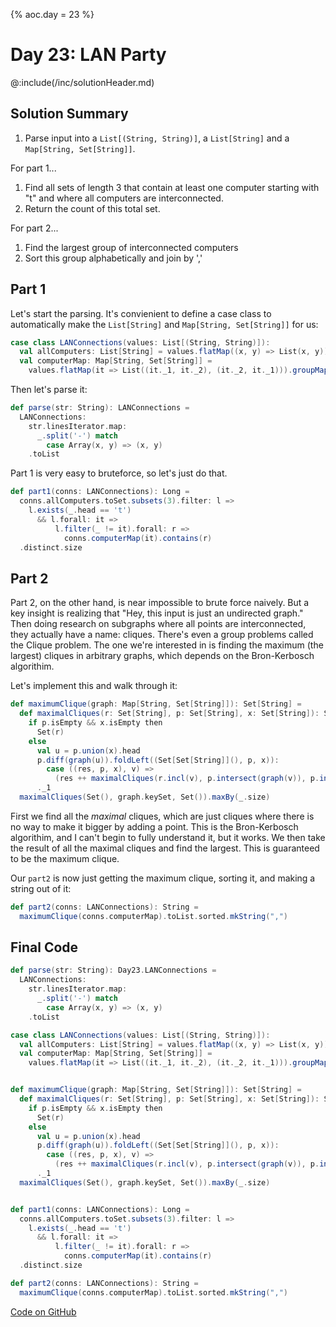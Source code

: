 {%
aoc.day = 23
%}

# Day 23: LAN Party

@:include(/inc/solutionHeader.md)

## Solution Summary

1. Parse input into a `List[(String, String)]`, a `List[String]` and a `Map[String, Set[String]]`.

For part 1...

1. Find all sets of length 3 that contain at least one computer starting with "t" and where all computers are interconnected.
2. Return the count of this total set.

For part 2...

1. Find the largest group of interconnected computers
2. Sort this group alphabetically and join by ','

## Part 1

Let's start the parsing. It's convienient to define a case class to automatically make the `List[String]` and
`Map[String, Set[String]]` for us:

```scala
case class LANConnections(values: List[(String, String)]):
  val allComputers: List[String] = values.flatMap((x, y) => List(x, y)).distinct
  val computerMap: Map[String, Set[String]] = 
    values.flatMap(it => List((it._1, it._2), (it._2, it._1))).groupMap(_._1)(_._2).view.mapValues(_.toSet).toMap
```

Then let's parse it:

```scala
def parse(str: String): LANConnections =
  LANConnections:
    str.linesIterator.map:
      _.split('-') match
        case Array(x, y) => (x, y)
    .toList
```

Part 1 is very easy to bruteforce, so let's just do that.

```scala
def part1(conns: LANConnections): Long =
  conns.allComputers.toSet.subsets(3).filter: l =>
    l.exists(_.head == 't')
      && l.forall: it =>
          l.filter(_ != it).forall: r =>
            conns.computerMap(it).contains(r)
  .distinct.size
```

## Part 2

Part 2, on the other hand, is near impossible to brute force naively. But a key insight is realizing that "Hey, this input is just an undirected graph."
Then doing research on subgraphs where all points are interconnected, they actually have a name: cliques. There's even a group problems called the 
Clique problem. The one we're interested in is finding the maximum (the largest) cliques in arbitrary graphs, which depends on the Bron-Kerbosch algorithim.

Let's implement this and walk through it:

```scala
def maximumClique(graph: Map[String, Set[String]]): Set[String] =
  def maximalCliques(r: Set[String], p: Set[String], x: Set[String]): Set[Set[String]] =
    if p.isEmpty && x.isEmpty then
      Set(r)
    else
      val u = p.union(x).head
      p.diff(graph(u)).foldLeft((Set[Set[String]](), p, x)):
        case ((res, p, x), v) =>
          (res ++ maximalCliques(r.incl(v), p.intersect(graph(v)), p.intersect(graph(v))), p - v, x.incl(v))
      ._1
  maximalCliques(Set(), graph.keySet, Set()).maxBy(_.size)
```

First we find all the _maximal_ cliques, which are just cliques where there is no way to make it bigger by adding a point. This is the
Bron-Kerbosch algorithim, and I can't begin to fully understand it, but it works. We then take the result of all the maximal cliques and find
the largest. This is guaranteed to be the maximum clique.

Our `part2` is now just getting the maximum clique, sorting it, and making a string out of it:

```scala
def part2(conns: LANConnections): String =
  maximumClique(conns.computerMap).toList.sorted.mkString(",")
```

## Final Code

```scala
def parse(str: String): Day23.LANConnections =
  LANConnections:
    str.linesIterator.map:
      _.split('-') match
        case Array(x, y) => (x, y)
    .toList

case class LANConnections(values: List[(String, String)]):
  val allComputers: List[String] = values.flatMap((x, y) => List(x, y)).distinct
  val computerMap: Map[String, Set[String]] =
    values.flatMap(it => List((it._1, it._2), (it._2, it._1))).groupMap(_._1)(_._2).view.mapValues(_.toSet).toMap


def maximumClique(graph: Map[String, Set[String]]): Set[String] =
  def maximalCliques(r: Set[String], p: Set[String], x: Set[String]): Set[Set[String]] =
    if p.isEmpty && x.isEmpty then
      Set(r)
    else
      val u = p.union(x).head
      p.diff(graph(u)).foldLeft((Set[Set[String]](), p, x)):
        case ((res, p, x), v) =>
          (res ++ maximalCliques(r.incl(v), p.intersect(graph(v)), p.intersect(graph(v))), p - v, x.incl(v))
      ._1
  maximalCliques(Set(), graph.keySet, Set()).maxBy(_.size)


def part1(conns: LANConnections): Long =
  conns.allComputers.toSet.subsets(3).filter: l =>
    l.exists(_.head == 't')
      && l.forall: it =>
          l.filter(_ != it).forall: r =>
            conns.computerMap(it).contains(r)
  .distinct.size

def part2(conns: LANConnections): String =
  maximumClique(conns.computerMap).toList.sorted.mkString(",")
```

[Code on GitHub](https://github.com/TheDrawingCoder-Gamer/adventofcode2024/blob/4cafb9bd040cff15cc9cb687506e85b63c02c299/src/main/scala/gay/menkissing/advent/Day23.scala)
